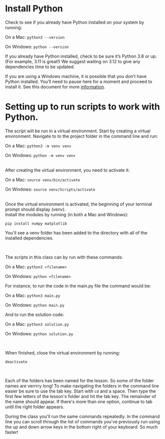 # Install Python

Check to see if you already have Python installed on your system by running:

On a Mac:
`python3 --version`

On Windows:
`python --version`

If you already have Python installed, check to be sure it’s Python 3.8 or up. (For example, 3.11 is great!) We suggest waiting on 3.12 to give any dependencies time to be updated.

If you are using a Windows machine, it is possible that you don’t have Python installed. You’ll need to pause here for a moment and proceed to install it. See this document for more [information](https://docs.google.com/document/d/14diNu_g6uhouBscRt8zIezolANTRQA6HobKRP4Lgu5Q/copy).

# Setting up to run scripts to work with Python.

The script will be run in a virtual environment. Start by creating a virtual environment. Navigate to to the project folder in the command line and run:

On a Mac:
`python3 -m venv venv`

On Windows:
`python -m venv venv`

<br>
After creating the virtual environment, you need to activate it:

On a Mac:
`source venv/bin/activate`

On Windows:
`source venv/Scripts/activate`

<br>
Once the virtual environment is activated, the beginning of your terminal prompt should display (venv).

<br>
Install the modules by running (in both a Mac and Windows):

`pip install numpy matplotlib`

You'll see a venv folder has been added to the directory with all of the installed dependencies.

<br>

The scripts in this class can by run with these commands:

On a Mac:
`python3 <filename>`

On Windows:
`python <filename>`

For instance, to run the code in the main.py file the command would be:

On a Mac:
`python3 main.py`

On Windows:
`python main.py`

And to run the solution code:

On a Mac:
`python3 solution.py`

On Windows:
`python solution.py`

<br>

When finished, close the virtual environment by running:

`deactivate`

<br>

Each of the folders has been named for the lesson. So some of the folder names are verrrry long! To make navigating the folders in the command line easier be sure to use the tab key. Start with `cd` and a space. Then type the first few letters of the lesson's folder and hit the tab key. The remainder of the name should appear. If there's more than one option, continue to tab until the right folder appears.

During the class you'll run the same commands repeatedly. In the command line you can scroll through the list of commands you've previously run using the up and down arrow keys in the bottom right of your keyboard. So much faster!

<br>
